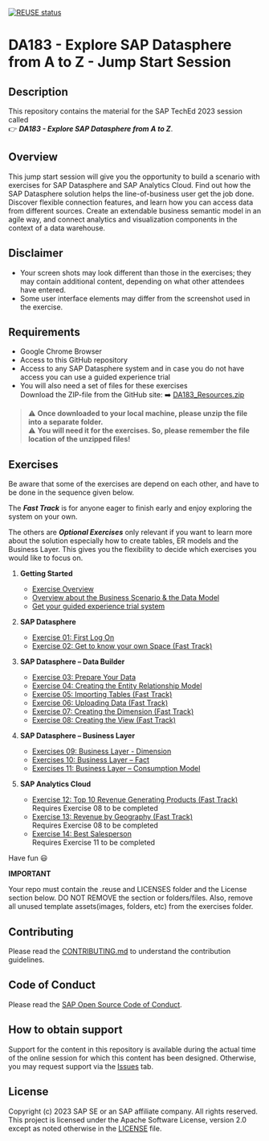 [![REUSE status](https://api.reuse.software/badge/github.com/SAP-samples/teched2023-DA183v)](https://api.reuse.software/info/github.com/SAP-samples/teched2023-DA183v)

# DA183 - Explore SAP Datasphere from A to Z - Jump Start Session

## Description

This repository contains the material for the SAP TechEd 2023 session called <br> :point_right: ***DA183 - Explore SAP Datasphere from A to Z***. 

## Overview

This jump start session will give you the opportunity to build a scenario with exercises for SAP Datasphere and SAP Analytics Cloud.
Find out how the SAP Datasphere solution helps the line-of-business user get the job done. Discover flexible connection features, and learn how you can access data from different sources. Create an extendable business semantic model in an agile way, and connect analytics and visualization components in the context of a data warehouse.

## Disclaimer

* Your screen shots may look different than those in the exercises; they may contain additional content, depending on what other attendees have entered.
* Some user interface elements may differ from the screenshot used in the exercise.

## Requirements

* Google Chrome Browser
* Access to this GitHub repository 
* Access to any SAP Datasphere system and in case you do not have access you can use a guided experience trial
* You will also need a set of files for these exercises  <br>
Download the ZIP-file from the GitHub site: :arrow_right: [DA183_Resources.zip](DA183_Resources.zip)

> :warning: **Once downloaded to your local machine, please unzip the file into a separate folder.** <br>
> :warning: **You will need it for the exercises. So, please remember the file location of the unzipped files!**

## Exercises

Be aware that some of the exercises are depend on each other, and have to be done in the sequence given below.<br>

The ***Fast Track*** is for anyone eager to finish early and enjoy exploring the system on your own. <br>

The others are ***Optional Exercises*** only relevant if you want to learn more about the solution especially how to create tables, ER models and the Business Layer. This gives you the flexibility to decide which exercises you would like to focus on.

1. **Getting Started**
	* [Exercise Overview](exercises/ex00/README_ExOverview.md)
	* [Overview about the Business Scenario & the Data Model](exercises/ex00/README.md) 
	* [Get your guided experience trial system](exercises/ex00/README_GuidedTrial.md) 
	
	
3. **SAP Datasphere**
	* [Exercise 01: First Log On](exercises/ex01/README.md) 
	* [Exercise 02: Get to know your own Space (Fast Track)](exercises/ex02/README.md) 

4. **SAP Datasphere – Data Builder**
	* [Exercise 03: Prepare Your Data](exercises/ex03/README.md) 
	* [Exercise 04: Creating the Entity Relationship Model](exercises/ex04/README.md) 
	* [Exercise 05: Importing Tables (Fast Track)](exercises/ex05/README.md) 
	* [Exercise 06: Uploading Data (Fast Track)](exercises/ex06/README.md) 
	* [Exercise 07: Creating the Dimension (Fast Track)](exercises/ex07/README.md) 
	* [Exercise 08: Creating the View (Fast Track)](exercises/ex08/README.md) 
	
5. **SAP Datasphere – Business Layer**
	* [Exercises 09: Business Layer - Dimension](exercises/ex09/README.md) 
	* [Exercises 10: Business Layer – Fact](exercises/ex10/README.md) 
	* [Exercises 11: Business Layer – Consumption Model](exercises/ex11/README.md) 
	
6.  **SAP Analytics Cloud**
	* [Exercise 12: Top 10 Revenue Generating Products (Fast Track)](exercises/ex12/README.md) <br> Requires Exercise 08 to be completed
	* [Exercise 13: Revenue by Geography (Fast Track)](exercises/ex13/README.md) <br> Requires Exercise 08 to be completed
	* [Exercise 14: Best Salesperson](exercises/ex14/README.md) <br>Requires Exercise 11 to be completed

    
Have fun :smiley:

**IMPORTANT**

Your repo must contain the .reuse and LICENSES folder and the License section below. DO NOT REMOVE the section or folders/files. Also, remove all unused template assets(images, folders, etc) from the exercises folder. 

## Contributing
Please read the [CONTRIBUTING.md](./CONTRIBUTING.md) to understand the contribution guidelines.

## Code of Conduct
Please read the [SAP Open Source Code of Conduct](https://github.com/SAP-samples/.github/blob/main/CODE_OF_CONDUCT.md).

## How to obtain support

Support for the content in this repository is available during the actual time of the online session for which this content has been designed. Otherwise, you may request support via the [Issues](../../issues) tab.

## License
Copyright (c) 2023 SAP SE or an SAP affiliate company. All rights reserved. This project is licensed under the Apache Software License, version 2.0 except as noted otherwise in the [LICENSE](LICENSES/Apache-2.0.txt) file.
